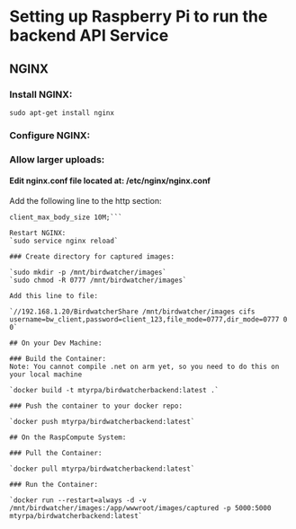# Setting up Raspberry Pi to run the backend API Service

## NGINX

### Install NGINX:

`sudo apt-get install nginx`

### Configure NGINX:

### Allow larger uploads:

#### Edit nginx.conf file located at: /etc/nginx/nginx.conf

Add the following line to the http section:
```# set client body size to 10M #
client_max_body_size 10M;```

Restart NGINX:
`sudo service nginx reload`

### Create directory for captured images:

`sudo mkdir -p /mnt/birdwatcher/images`
`sudo chmod -R 0777 /mnt/birdwatcher/images`

Add this line to file:

`//192.168.1.20/BirdwatcherShare /mnt/birdwatcher/images cifs username=bw_client,password=client_123,file_mode=0777,dir_mode=0777 0 0`

## On your Dev Machine:

### Build the Container: 
Note: You cannot compile .net on arm yet, so you need to do this on your local machine

`docker build -t mtyrpa/birdwatcherbackend:latest .`

### Push the container to your docker repo:

`docker push mtyrpa/birdwatcherbackend:latest`
	
## On the RaspCompute System:

### Pull the Container:

`docker pull mtyrpa/birdwatcherbackend:latest`

### Run the Container:

`docker run --restart=always -d -v /mnt/birdwatcher/images:/app/wwwroot/images/captured -p 5000:5000 mtyrpa/birdwatcherbackend:latest`
